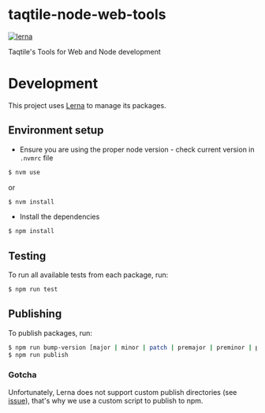 # taqtile-node-web-tools
[![lerna](https://img.shields.io/badge/maintained%20with-lerna-cc00ff.svg)](https://lernajs.io/)

Taqtile's Tools for Web and Node development

# Development

This project uses [Lerna](https://lernajs.io/) to manage its packages.

## Environment setup

- Ensure you are using the proper node version - check current version in `.nvmrc` file

```bash
$ nvm use
```

or 

```bash
$ nvm install
```

- Install the dependencies

```bash
$ npm install
```

## Testing

To run all available tests from each package, run:

```bash
$ npm run test
```

## Publishing

To publish packages, run:

```bash
$ npm run bump-version [major | minor | patch | premajor | preminor | prepatch | prerelease]
$ npm run publish
```

### Gotcha
Unfortunately, Lerna does not support custom publish directories (see [issue](https://github.com/lerna/lerna/issues/1282)), that's why we use a custom script to publish to npm.
